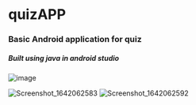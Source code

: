 # quizAPP
### Basic Android application for quiz
##### Built using java in android studio 
![image](https://user-images.githubusercontent.com/88785262/147878814-62e16fa2-f322-4b14-9517-60535bb149a2.png)

![Screenshot_1642062583](https://user-images.githubusercontent.com/88785262/149294844-5d75ff4e-3092-4e6b-a9ef-89586b37ebbc.png)
![Screenshot_1642062592](https://user-images.githubusercontent.com/88785262/149294867-b824c04c-2aca-4505-8f19-eaeb40344f84.png)

